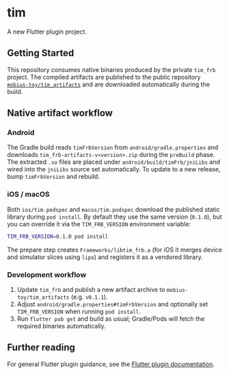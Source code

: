 # tim

A new Flutter plugin project.

## Getting Started

This repository consumes native binaries produced by the private
`tim_frb` project. The compiled artifacts are published to the public
repository [`mobius-toy/tim_artifacts`](https://github.com/mobius-toy/tim_artifacts)
and are downloaded automatically during the build.

## Native artifact workflow

### Android

The Gradle build reads `timFrbVersion` from `android/gradle.properties` and
downloads `tim_frb-artifacts-v<version>.zip` during the `preBuild` phase. The
extracted `.so` files are placed under `android/build/timFrb/jniLibs` and wired
into the `jniLibs` source set automatically. To update to a new release, bump
`timFrbVersion` and rebuild.

### iOS / macOS

Both `ios/tim.podspec` and `macos/tim.podspec` download the published static
library during `pod install`. By default they use the same version (`0.1.0`),
but you can override it via the `TIM_FRB_VERSION` environment variable:

```bash
TIM_FRB_VERSION=0.1.0 pod install
```

The prepare step creates `Frameworks/libtim_frb.a` (for iOS it merges device
and simulator slices using `lipo`) and registers it as a vendored library.

### Development workflow

1. Update `tim_frb` and publish a new artifact archive to
   `mobius-toy/tim_artifacts` (e.g. `v0.1.1`).
2. Adjust `android/gradle.properties#timFrbVersion` and optionally set
   `TIM_FRB_VERSION` when running `pod install`.
3. Run `flutter pub get` and build as usual; Gradle/Pods will fetch the
   required binaries automatically.

## Further reading

For general Flutter plugin guidance, see the
[Flutter plugin documentation](https://docs.flutter.dev/packages-and-plugins/plugin).
